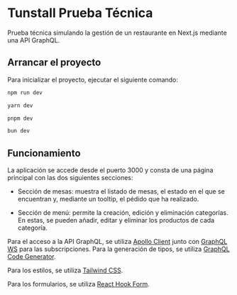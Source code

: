 # Tunstall Prueba Técnica

Prueba técnica simulando la gestión de un restaurante en Next.js mediante una API GraphQL.

## Arrancar el proyecto

Para inicializar el proyecto, ejecutar el siguiente comando:

```bash
npm run dev

yarn dev

pnpm dev

bun dev
```

## Funcionamiento

La aplicación se accede desde el puerto 3000 y consta de una página principal con las dos siguientes secciones:

- Sección de mesas: muestra el listado de mesas, el estado en el que se encuentran y, mediante un tooltip, el pédido que ha realizado.

- Sección de menú: permite la creación, edición y eliminación categorías. En estas, se pueden añadir, editar y eliminar los productos de cada categoría.

Para el acceso a la API GraphQL, se utiliza [Apollo Client](https://www.apollographql.com/) junto con [GraphQL WS](https://the-guild.dev/graphql/ws) para las subscripciones. Para la generación de tipos, se utiliza [GraphQL Code Generator](https://the-guild.dev/graphql/codegen/).

Para los estilos, se utiliza [Tailwind CSS](https://tailwindcss.com/).

Para los formularios, se utiliza [React Hook Form](https://react-hook-form.com/).